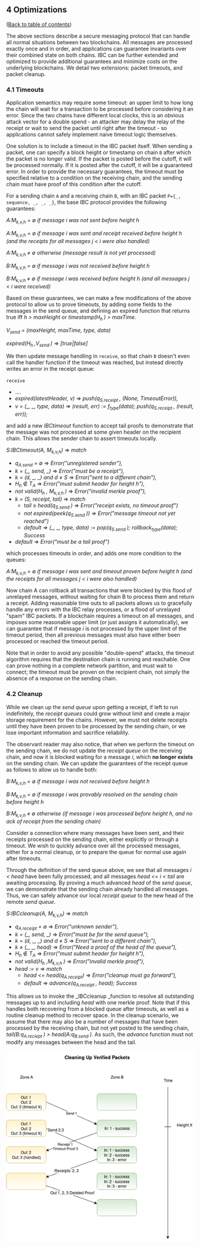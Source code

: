 ## 4 Optimizations

([Back to table of contents](README.md#contents))

The above sections describe a secure messaging protocol that can handle all normal situations between two blockchains. All messages are processed exactly once and in order, and applications can guarantee invariants over their combined state on both chains. IBC can be further extended and optimized to provide additional guarantees and minimize costs on the underlying blockchains. We detail two extensions: packet timeouts, and packet cleanup.

### 4.1 Timeouts

Application semantics may require some timeout: an upper limit to how long the chain will wait for a transaction to be processed before considering it an error. Since the two chains have different local clocks, this is an obvious attack vector for a double spend - an attacker may delay the relay of the receipt or wait to send the packet until right after the timeout - so applications cannot safely implement naive timeout logic themselves.

One solution is to include a timeout in the IBC packet itself.  When sending a packet, one can specify a block height or timestamp on chain `B` after which the packet is no longer valid. If the packet is posted before the cutoff, it will be processed normally. If it is posted after the cutoff, it will be a guaranteed error. In order to provide the necessary guarantees, the timeout must be specified relative to a condition on the receiving chain, and the sending chain must have proof of this condition after the cutoff.

For a sending chain `A` and a receiving chain `B`, with an IBC packet `P={_, sequence, _, _, _}`, the base IBC protocol provides the following guarantees:

_A:M<sub>k,v,h</sub> =_ &#8709; _if message i was not sent before height h_

_A:M<sub>k,v,h</sub> =_ &#8709; _if message i was sent and receipt received before height h (and the receipts for all messages j < i were also handled)_

_A:M<sub>k,v,h </sub>_ &#8800; &#8709; _otherwise (message result is not yet processed)_

_B:M<sub>k,v,h</sub> =_ &#8709; _if message i was not received before height h_

_B:M<sub>k,v,h </sub>_ &#8800; &#8709; _if message i was received before height h (and all messages j < i were received)_

Based on these guarantees, we can make a few modifications of the above protocol to allow us to prove timeouts, by adding some fields to the messages in the send queue, and defining an expired function that returns true iff _h > maxHeight_ or _timestamp(H<sub>h </sub>) > maxTime_.

_V<sub>send</sub> = (maxHeight, maxTime, type, data)_

_expired(H<sub>h </sub>,V<sub>send </sub>)_ &#8658; _[true|false]_

We then update message handling in `receive`, so that chain `B` doesn't even call the handler function if the timeout was reached, but instead directly writes an error in the receipt queue:

`receive`

  * ….
  * _expired(latestHeader, v)_ &#8658; _push(q<sub>S.receipt </sub>, (None, TimeoutError)),_
  * _v = (\_, \_, type, data)_ &#8658; _(result, err) := f<sub>type</sub>(data); push(q<sub>S.receipt </sub>, (result, err));_

and add a new _IBCtimeout_ function to accept tail proofs to demonstrate that the message was not processed at some given header on the recipient chain. This allows the sender chain to assert timeouts locally.


_S:IBCtimeout(A, M<sub>k,v,h</sub>)_ &#8658; _match_
  * _q<sub>A.send</sub> =_ &#8709; &#8658; _Error("unregistered sender"),_
  * _k = (\_, send, \_)_ &#8658; _Error("must be a receipt"),_
  * _k = (d, \_, \_) and d_ &#8800; _S_ &#8658; _Error("sent to a different chain"),_
  * _H<sub>h</sub>_ &#8713; _T<sub>A</sub>_ &#8658; _Error("must submit header for height h"),_
  * _not valid(H<sub>h</sub> , M<sub>k,v,h </sub>)_ &#8658; _Error("invalid merkle proof"),_
  * _k = (S, receipt, tail)_ &#8658; _match_
    * _tail_ &#8805; _head(q<sub>S.send </sub>)_ &#8658; _Error("receipt exists, no timeout proof")_
    * _not expired(peek(q<sub>S.send </sub>))_ &#8658; _Error("message timeout not yet reached")_
    * _default_ &#8658; _(\_, \_, type, data) := pop(q<sub>S.send </sub>); rollback<sub>type</sub>(data); Success_
  * _default_ &#8658; _Error("must be a tail proof")_

which processes timeouts in order, and adds one more condition to the queues:

_A:M<sub>k,v,h</sub> =_ &#8709; _if message i was sent and timeout proven before height h (and the receipts for all messages j < i were also handled)_

Now chain A can rollback all transactions that were blocked by this flood of unrelayed messages, without waiting for chain B to process them and return a receipt. Adding reasonable time outs to all packets allows us to gracefully handle any errors with the IBC relay processes, or a flood of unrelayed "spam" IBC packets. If a blockchain requires a timeout on all messages, and imposes some reasonable upper limit (or just assigns it automatically), we can guarantee that if message _i_ is not processed by the upper limit of the timeout period, then all previous messages must also have either been processed or reached the timeout period.

Note that in order to avoid any possible "double-spend" attacks, the timeout algorithm requires that the destination chain is running and reachable. One can prove nothing in a complete network partition, and must wait to connect; the timeout must be proven on the recipient chain, not simply the absence of a response on the sending chain.

### 4.2 Cleanup

While we clean up the _send queue_ upon getting a receipt, if left to run indefinitely, the _receipt queues_ could grow without limit and create a major storage requirement for the chains.  However, we must not delete receipts until they have been proven to be processed by the sending chain, or we lose important information and sacrifice reliability.

The observant reader may also notice, that when we perform the timeout on the sending chain, we do not update the _receipt queue_ on the receiving chain, and now it is blocked waiting for a message _i_, which **no longer exists** on the sending chain. We can update the guarantees of the receipt queue as follows to allow us to handle both:

_B:M<sub>k,v,h</sub> =_ &#8709; _if message i was not received before height h_

_B:M<sub>k,v,h</sub> =_ &#8709; _if message i was provably resolved on the sending chain before height h_

_B:M<sub>k,v,h </sub>_ &#8800; &#8709; _otherwise (if message i was processed before height h, and no ack of receipt from the sending chain)_

Consider a connection where many messages have been sent, and their receipts processed on the sending chain, either explicitly or through a timeout. We wish to quickly advance over all the processed messages, either for a normal cleanup, or to prepare the queue for normal use again after timeouts.

Through the definition of the send queue above, we see that all messages _i < head_ have been fully processed, and all messages _head <= i < tail_ are awaiting processing. By proving a much advanced _head_ of the _send queue_, we can demonstrate that the sending chain already handled all messages. Thus, we can safely advance our local _receipt queue_ to the new head of the remote _send queue_.

_S:IBCcleanup(A, M<sub>k,v,h</sub>)_ &#8658; _match_
  * _q<sub>A.receipt</sub> =_ &#8709; &#8658; _Error("unknown sender"),_
  * _k = (\_, send, \_)_ &#8658; _Error("must be for the send queue"),_
  * _k = (d, \_, \_) and d_ &#8800; _S_ &#8658; _Error("sent to a different chain"),_
  * _k_ &#8800; _(\_, \_, head)_ &#8658; _Error("Need a proof of the head of the queue"),_
  * _H<sub>h</sub>_ &#8713; _T<sub>A</sub>_ &#8658; _Error("must submit header for height h"),_
  * _not valid(H<sub>h</sub> ,M<sub>k,v,h </sub>)_ &#8658; _Error("invalid merkle proof"),_
  * _head := v_ &#8658; _match_
    * _head <= head(q<sub>A.receipt</sub>)_ &#8658; _Error("cleanup must go forward"),_
    * _default_ &#8658; _advance(q<sub>A.receipt  </sub>, head); Success_

This allows us to invoke the _IBCcleanup _function to resolve all outstanding messages up to and including _head_ with one merkle proof. Note that if this handles both recovering from a blocked queue after timeouts, as well as a routine cleanup method to recover space. In the cleanup scenario, we assume that there may also be a number of messages that have been processed by the receiving chain, but not yet posted to the sending chain, _tail(B:q<sub>A.reciept </sub>) > head(A:q<sub>B.send </sub>)_. As such, the _advance_ function must not modify any messages between the head and the tail.

![Cleaning up Packets](images/CleanUp.png)
